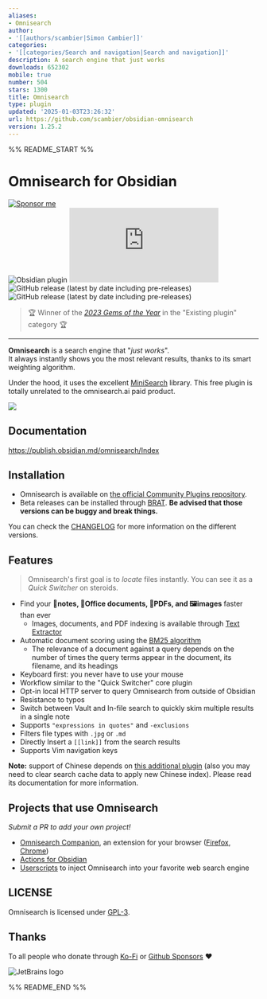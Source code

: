 ```yaml
---
aliases:
- Omnisearch
author:
- '[[authors/scambier|Simon Cambier]]'
categories:
- '[[categories/Search and navigation|Search and navigation]]'
description: A search engine that just works
downloads: 652302
mobile: true
number: 504
stars: 1300
title: Omnisearch
type: plugin
updated: '2025-01-03T23:26:32'
url: https://github.com/scambier/obsidian-omnisearch
version: 1.25.2
---
```


%% README_START %%

# Omnisearch for Obsidian

[![Sponsor me](https://img.shields.io/badge/%E2%9D%A4%20Like%20this%20plugin%3F-Sponsor%20me!-ff69b4)](https://github.com/sponsors/scambier)  
![Obsidian plugin](https://img.shields.io/endpoint?url=https%3A%2F%2Fscambier.xyz%2Fobsidian-endpoints%2Fomnisearch.json)
![GitHub release (latest by date and asset)](https://img.shields.io/github/downloads/scambier/obsidian-omnisearch/latest/main.js)  
![GitHub release (latest by date including pre-releases)](https://img.shields.io/github/v/release/scambier/obsidian-omnisearch)
![GitHub release (latest by date including pre-releases)](https://img.shields.io/github/v/release/scambier/obsidian-omnisearch?include_prereleases&label=BRAT%20beta)

> 🏆 Winner of the _[2023 Gems of the Year](https://obsidian.md/blog/2023-goty-winners/)_ in the "Existing plugin" category 🏆


---

**Omnisearch** is a search engine that "_just works_".  
It always instantly shows you the most relevant results, thanks to its smart weighting algorithm.

Under the hood, it uses the excellent [MiniSearch](https://github.com/lucaong/minisearch) library. This free plugin is totally unrelated to the omnisearch.ai paid product.

![](https://raw.githubusercontent.com/scambier/obsidian-omnisearch/master/images/omnisearch.gif)

## Documentation

https://publish.obsidian.md/omnisearch/Index

## Installation

- Omnisearch is available on [the official Community Plugins repository](https://obsidian.md/plugins?search=Omnisearch).
- Beta releases can be installed through [BRAT](https://github.com/TfTHacker/obsidian42-brat). **Be advised that those
  versions can be buggy and break things.**

You can check the [CHANGELOG](./CHANGELOG.md) for more information on the different versions.

## Features

> Omnisearch's first goal is to _locate_ files instantly. You can see it as a _Quick Switcher_ on steroids.

- Find your **📝notes, 📄Office documents, 📄PDFs, and 🖼images** faster than ever
  - Images, documents, and PDF indexing is available
    through [Text Extractor](https://github.com/scambier/obsidian-text-extractor)
- Automatic document scoring using
  the [BM25 algorithm](https://github.com/lucaong/minisearch/issues/129#issuecomment-1046257399)
  - The relevance of a document against a query depends on the number of times the query terms appear in the document,
    its filename, and its headings
- Keyboard first: you never have to use your mouse
- Workflow similar to the "Quick Switcher" core plugin
- Opt-in local HTTP server to query Omnisearch from outside of Obsidian
- Resistance to typos
- Switch between Vault and In-file search to quickly skim multiple results in a single note
- Supports `"expressions in quotes"` and `-exclusions`
- Filters file types with `.jpg` or `.md`
- Directly Insert a `[[link]]` from the search results
- Supports Vim navigation keys

**Note:** support of Chinese depends
on [this additional plugin](https://github.com/aidenlx/cm-chs-patch) (also you may need to clear search cache data to apply new Chinese index). Please read its documentation for more
information.

## Projects that use Omnisearch

_Submit a PR to add your own project!_

- [Omnisearch Companion](https://github.com/ALegendsTale/omnisearch-companion), an extension for your browser ([Firefox](https://addons.mozilla.org/en-US/firefox/addon/omnisearch-companion/), [Chrome](https://chromewebstore.google.com/detail/omnisearch-companion/kcjcnnlpfbilodfnnkpioijobpjhokkd))
- [Actions for Obsidian](https://actions.work/actions-for-obsidian)
- [Userscripts](https://publish.obsidian.md/omnisearch/Inject+Omnisearch+results+into+your+search+engine) to inject Omnisearch into your favorite web search engine

## LICENSE

Omnisearch is licensed under [GPL-3](https://tldrlegal.com/license/gnu-general-public-license-v3-(gpl-3)).

## Thanks

To all people who donate through [Ko-Fi](https://ko-fi.com/scambier)
or [Github Sponsors](https://github.com/sponsors/scambier) ❤

![JetBrains logo](https://resources.jetbrains.com/storage/products/company/brand/logos/jetbrains.svg)


%% README_END %%